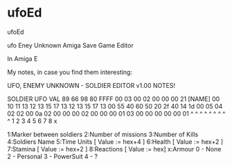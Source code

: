# ufoEd
ufoEd

ufo  Eney Unknown Amiga Save Game Editor

In Amiga E

My notes, in case you find them interesting:

UFO, ENEMY UNKNOWN - SOLDIER EDITOR v1.00 NOTES!

SOLDIER                                                            UFO VAL       89 66 98 80
FFFF 00 03 00 02 00 00 00 21 [NAME] 00 10 11 13 12 13 15 17 13 12 13 15 17 13 00 55 40 60 50 20 2f 40 14 1d 00 05 04 02 02 00 0a 02 00 00 00 02 00 00 00 01 03 00 00 00 00 00 01
^       ^     ^              ^                                                   ^  ^  ^  ^                                                   ^
1       2     3              4                                                   5  6  7  8                                                    x

1:Marker between soldiers
2:Number of missions
3:Number of Kills
4:Soldiers Name
5:Time Units           [ Value := hex+4 ]
6:Health               [ Value := hex+2 ]
7:Stamina              [ Value := hex+2 ]
8:Reactions            [ Value := hex]
x:Armour 0 - None
         2 - Personal
         3 - PowerSuit
         4 - ?

